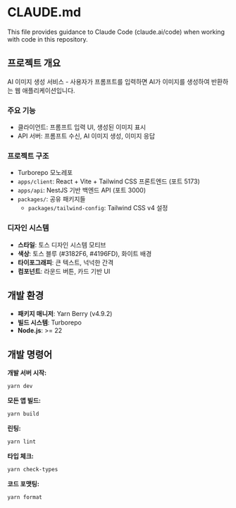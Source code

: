 # CLAUDE.md

This file provides guidance to Claude Code (claude.ai/code) when working with code in this repository.

## 프로젝트 개요

AI 이미지 생성 서비스 - 사용자가 프롬프트를 입력하면 AI가 이미지를 생성하여 반환하는 웹 애플리케이션입니다.

### 주요 기능
- 클라이언트: 프롬프트 입력 UI, 생성된 이미지 표시
- API 서버: 프롬프트 수신, AI 이미지 생성, 이미지 응답

### 프로젝트 구조
- Turborepo 모노레포
- `apps/client`: React + Vite + Tailwind CSS 프론트엔드 (포트 5173)
- `apps/api`: NestJS 기반 백엔드 API (포트 3000)
- `packages/`: 공유 패키지들
  - `packages/tailwind-config`: Tailwind CSS v4 설정

### 디자인 시스템
- **스타일**: 토스 디자인 시스템 모티브
- **색상**: 토스 블루 (#3182F6, #4196FD), 화이트 배경
- **타이포그래피**: 큰 텍스트, 넉넉한 간격
- **컴포넌트**: 라운드 버튼, 카드 기반 UI

## 개발 환경

- **패키지 매니저**: Yarn Berry (v4.9.2)
- **빌드 시스템**: Turborepo
- **Node.js**: >= 22

## 개발 명령어

**개발 서버 시작:**
```bash
yarn dev
```

**모든 앱 빌드:**
```bash
yarn build
```

**린팅:**
```bash
yarn lint
```

**타입 체크:**
```bash
yarn check-types
```

**코드 포맷팅:**
```bash
yarn format
```